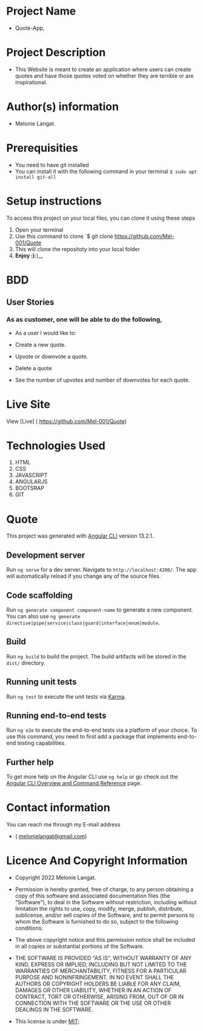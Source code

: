 # Project Name
 - Quote-App,
# Project Description
 - This Website is meant to create an application where users can create quotes and have those quotes voted on whether they are terrible or are inspirational. 
 # Author(s) information
 - Melonie Langat.
 # Prerequisities
 - You need to have git installed
 - You can install it with the following command in your terminal
`$ sudo apt install git-all`
# Setup instructions
To access this project on your local files, you can clone it using these steps
1. Open your terminal
1. Use this command to clone `$ git clone
 https://github.com/Mel-001/Quote
1. This will clone the repositoty into your local folder
1. __Enjoy :)__:)__
# BDD
## User Stories 
### As as customer, one will be able to do the following,
 - As a user I would like to:

  - Create a new quote.
  - Upvote or downvote a quote.
  - Delete a quote
  - See the number of upvotes and number of downvotes for each quote.
  # Live Site
View [Live] ( https://github.com/Mel-001/Quote)
# Technologies Used
1. HTML
1. CSS
1. JAVASCRIPT
1. ANGULARJS
1. BOOTSRAP
1. GIT
# Quote

This project was generated with [Angular CLI](https://github.com/angular/angular-cli) version 13.2.1.

## Development server

Run `ng serve` for a dev server. Navigate to `http://localhost:4200/`. The app will automatically reload if you change any of the source files.

## Code scaffolding

Run `ng generate component component-name` to generate a new component. You can also use `ng generate directive|pipe|service|class|guard|interface|enum|module`.

## Build

Run `ng build` to build the project. The build artifacts will be stored in the `dist/` directory.

## Running unit tests

Run `ng test` to execute the unit tests via [Karma](https://karma-runner.github.io).

## Running end-to-end tests

Run `ng e2e` to execute the end-to-end tests via a platform of your choice. To use this command, you need to first add a package that implements end-to-end testing capabilities.

## Further help

To get more help on the Angular CLI use `ng help` or go check out the [Angular CLI Overview and Command Reference](https://angular.io/cli) page.
# Contact information
You can reach me through my E-mail address
 - ( melonielangat@gmail.com)
# Licence And Copyright Information
 - Copyright 2022 Melonie Langat.

 - Permission is hereby granted, free of charge, to any person obtaining a copy of this software and associated documentation files (the "Software"), to deal in the Software without restriction, including without limitation the rights to use, copy, modify, merge, publish, distribute, sublicense, and/or sell copies of the Software, and to permit persons to whom the Software is furnished to do so, subject to the following conditions:

 - The above copyright notice and this permission notice shall be included in all copies or substantial portions of the Software.

 - THE SOFTWARE IS PROVIDED "AS IS", WITHOUT WARRANTY OF ANY KIND, EXPRESS OR IMPLIED, INCLUDING BUT NOT LIMITED TO THE WARRANTIES OF MERCHANTABILITY, FITNESS FOR A PARTICULAR PURPOSE AND NONINFRINGEMENT. IN NO EVENT SHALL THE AUTHORS OR COPYRIGHT HOLDERS BE LIABLE FOR ANY CLAIM, DAMAGES OR OTHER LIABILITY, WHETHER IN AN ACTION OF CONTRACT, TORT OR OTHERWISE, ARISING FROM, OUT OF OR IN CONNECTION WITH THE SOFTWARE OR THE USE OR OTHER DEALINGS IN THE SOFTWARE.
 - This license is under [MIT](license);

